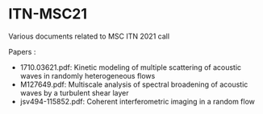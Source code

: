 # ITN-MSC21
Various documents related to MSC ITN 2021 call

Papers :
- 1710.03621.pdf: Kinetic modeling of multiple scattering of acoustic waves in randomly heterogeneous flows
- M127649.pdf: Multiscale analysis of spectral broadening of acoustic waves by a turbulent shear layer
- jsv494-115852.pdf: Coherent interferometric imaging in a random flow
